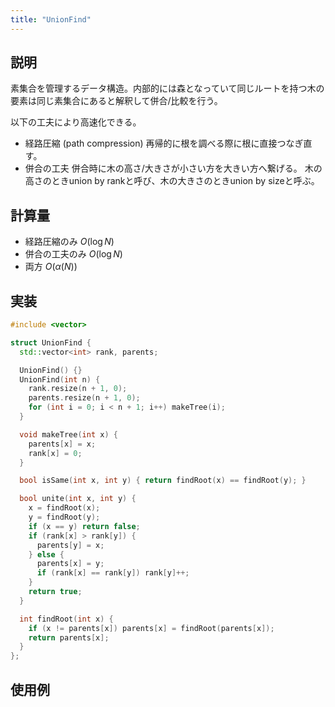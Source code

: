 ```yaml
---
title: "UnionFind"
---
```


## 説明

素集合を管理するデータ構造。内部的には森となっていて同じルートを持つ木の要素は同じ素集合にあると解釈して併合/比較を行う。

以下の工夫により高速化できる。

- 経路圧縮 (path compression)
再帰的に根を調べる際に根に直接つなぎ直す。
- 併合の工夫
併合時に木の高さ/大きさが小さい方を大きい方へ繋げる。
木の高さのときunion by rankと呼び、木の大きさのときunion by sizeと呼ぶ。

## 計算量

- 経路圧縮のみ $O(\log{N})$
- 併合の工夫のみ $O(\log{N})$
- 両方 $O(\alpha(N))$

## 実装

```cpp
#include <vector>

struct UnionFind {
  std::vector<int> rank, parents;

  UnionFind() {}
  UnionFind(int n) {
    rank.resize(n + 1, 0);
    parents.resize(n + 1, 0);
    for (int i = 0; i < n + 1; i++) makeTree(i);
  }

  void makeTree(int x) {
    parents[x] = x;
    rank[x] = 0;
  }

  bool isSame(int x, int y) { return findRoot(x) == findRoot(y); }

  bool unite(int x, int y) {
    x = findRoot(x);
    y = findRoot(y);
    if (x == y) return false;
    if (rank[x] > rank[y]) {
      parents[y] = x;
    } else {
      parents[x] = y;
      if (rank[x] == rank[y]) rank[y]++;
    }
    return true;
  }

  int findRoot(int x) {
    if (x != parents[x]) parents[x] = findRoot(parents[x]);
    return parents[x];
  }
};
```

## 使用例

